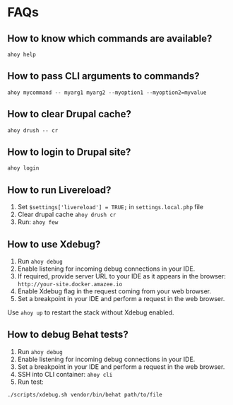 # FAQs

## How to know which commands are available?
```
ahoy help
```

## How to pass CLI arguments to commands?
```
ahoy mycommand -- myarg1 myarg2 --myoption1 --myoption2=myvalue
```

## How to clear Drupal cache?
```
ahoy drush -- cr
```

## How to login to Drupal site?
```
ahoy login
```

## How to run Livereload?
1. Set `$settings['livereload'] = TRUE;` in `settings.local.php` file
2. Clear drupal cache `ahoy drush cr`
3. Run: `ahoy few`

## How to use Xdebug?
1. Run `ahoy debug`
2. Enable listening for incoming debug connections in your IDE.
3. If required, provide server URL to your IDE as it appears in the browser: `http://your-site.docker.amazee.io`
4. Enable Xdebug flag in the request coming from your web browser.
5. Set a breakpoint in your IDE and perform a request in the web browser. 

Use `ahoy up` to restart the stack without Xdebug enabled.

## How to debug Behat tests?
1. Run `ahoy debug`
2. Enable listening for incoming debug connections in your IDE.
3. Set a breakpoint in your IDE and perform a request in the web browser.
4. SSH into CLI container: `ahoy cli`
5. Run test: 
  ```
  ./scripts/xdebug.sh vendor/bin/behat path/to/file
  ```
